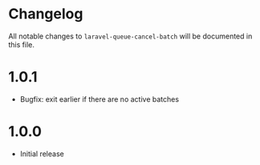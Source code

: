 # Changelog

All notable changes to `laravel-queue-cancel-batch` will be documented in this file.

# 1.0.1

- Bugfix: exit earlier if there are no active batches

# 1.0.0

- Initial release
